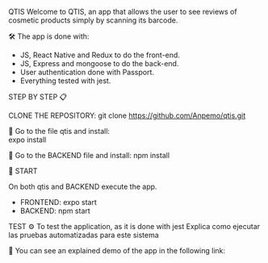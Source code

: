 QTIS
Welcome to QTIS, an app that allows the user to see reviews of cosmetic products simply by scanning its barcode. 


🛠️ The app is done with:

- JS, React Native and Redux to do the front-end. 
- JS, Express and mongoose to do the back-end.
- User authentication done with Passport.
- Everything tested with jest.

STEP BY STEP 📋<br/>

CLONE THE REPOSITORY:
git clone https://github.com/Anpemo/qtis.git

🔧 Go to the file qtis and install:<br/>
expo install

🔧 Go to the BACKEND file and install:
npm install

🚀 START

On both qtis and BACKEND execute the app. 
- FRONTEND: expo start
- BACKEND: npm start


TEST ⚙️
To test the application, as it is done with jest
Explica como ejecutar las pruebas automatizadas para este sistema





📌 You can see an explained demo of the app in the following link:





